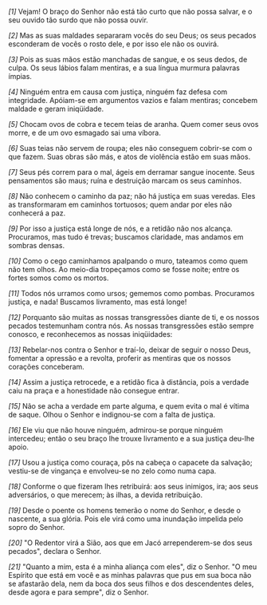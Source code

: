 *[1]* Vejam! O braço do Senhor não está tão curto que não possa salvar, e o seu ouvido tão surdo que não possa ouvir.

*[2]* Mas as suas maldades separaram vocês do seu Deus; os seus pecados esconderam de vocês o rosto dele, e por isso ele não os ouvirá.

*[3]* Pois as suas mãos estão manchadas de sangue, e os seus dedos, de culpa. Os seus lábios falam mentiras, e a sua língua murmura palavras ímpias.

*[4]* Ninguém entra em causa com justiça, ninguém faz defesa com integridade. Apóiam-se em argumentos vazios e falam mentiras; concebem maldade e geram iniqüidade.

*[5]* Chocam ovos de cobra e tecem teias de aranha. Quem comer seus ovos morre, e de um ovo esmagado sai uma víbora.

*[6]* Suas teias não servem de roupa; eles não conseguem cobrir-se com o que fazem. Suas obras são más, e atos de violência estão em suas mãos.

*[7]* Seus pés correm para o mal, ágeis em derramar sangue inocente. Seus pensamentos são maus; ruína e destruição marcam os seus caminhos.

*[8]* Não conhecem o caminho da paz; não há justiça em suas veredas. Eles as transformaram em caminhos tortuosos; quem andar por eles não conhecerá a paz.

*[9]* Por isso a justiça está longe de nós, e a retidão não nos alcança. Procuramos, mas tudo é trevas; buscamos claridade, mas andamos em sombras densas.

*[10]* Como o cego caminhamos apalpando o muro, tateamos como quem não tem olhos. Ao meio-dia tropeçamos como se fosse noite; entre os fortes somos como os mortos.

*[11]* Todos nós urramos como ursos; gememos como pombas. Procuramos justiça, e nada! Buscamos livramento, mas está longe!

*[12]* Porquanto são muitas as nossas transgressões diante de ti, e os nossos pecados testemunham contra nós. As nossas transgressões estão sempre conosco, e reconhecemos as nossas iniqüidades:

*[13]* Rebelar-nos contra o Senhor e traí-lo, deixar de seguir o nosso Deus, fomentar a opressão e a revolta, proferir as mentiras que os nossos corações conceberam.

*[14]* Assim a justiça retrocede, e a retidão fica à distância, pois a verdade caiu na praça e a honestidade não consegue entrar.

*[15]* Não se acha a verdade em parte alguma, e quem evita o mal é vítima de saque. Olhou o Senhor e indignou-se com a falta de justiça.

*[16]* Ele viu que não houve ninguém, admirou-se porque ninguém intercedeu; então o seu braço lhe trouxe livramento e a sua justiça deu-lhe apoio.

*[17]* Usou a justiça como couraça, pôs na cabeça o capacete da salvação; vestiu-se de vingança e envolveu-se no zelo como numa capa.

*[18]* Conforme o que fizeram lhes retribuirá: aos seus inimigos, ira; aos seus adversários, o que merecem; às ilhas, a devida retribuição.

*[19]* Desde o poente os homens temerão o nome do Senhor, e desde o nascente, a sua glória. Pois ele virá como uma inundação impelida pelo sopro do Senhor.

*[20]* "O Redentor virá a Sião, aos que em Jacó arrependerem-se dos seus pecados", declara o Senhor.

*[21]* "Quanto a mim, esta é a minha aliança com eles", diz o Senhor. "O meu Espírito que está em você e as minhas palavras que pus em sua boca não se afastarão dela, nem da boca dos seus filhos e dos descendentes deles, desde agora e para sempre", diz o Senhor.

